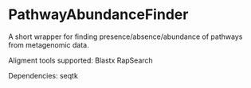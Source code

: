 # PathwayAbundanceFinder
A short wrapper for finding presence/absence/abundance of pathways from metagenomic data.

Aligment tools supported:
Blastx
RapSearch

Dependencies:
seqtk